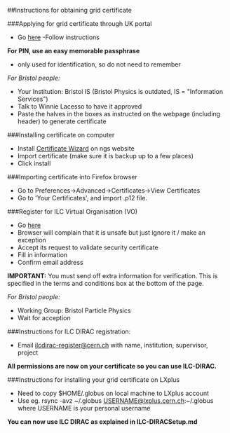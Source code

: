 ##Instructions for obtaining grid certificate

###Applying for grid certificate through UK portal
- Go [here](https://portal.ca.grid-support.ac.uk/caportal/)
-Follow instructions

<strong>For PIN, use an easy memorable passphrase</strong>
- only used for identification, so do not need to remember

*For Bristol people:*
- Your Institution: Bristol IS (Bristol Physics is outdated, IS = "Information Services")
- Talk to Winnie Lacesso to have it approved
- Paste the halves in the boxes as instructed on the webpage (including header) to generate certificate

###Installing certificate on computer
- Install [Certificate Wizard](http://www.ngs.ac.uk/ukca/certificates/certwizard) on ngs website
- Import certificate (make sure it is backup up to a few places)
- Click install

###Importing certificate into Firefox browser
- Go to Preferences->Advanced->Certificates->View Certificates
- Go to 'Your Certificates', and import .p12 file.

###Register for ILC Virtual Organisation (VO)
- Go [here](https://grid-voms.desy.de:8443/voms/ilc/register/start.action)
- Browser will complain that it is unsafe but just ignore it / make an exception
- Accept its request to validate security certificate
- Fill in information
- Confirm email address

<strong>IMPORTANT:</strong>
You must send off extra information for verification. This is specified in the terms and conditions box at the bottom of the page.

*For Bristol people:*
- Working Group: Bristol Particle Physics
- Wait for acception

###Instructions for ILC DIRAC registration:
- Email ilcdirac-register@cern.ch with name, institution, supervisor, project

<strong>All permissions are now on your certificate so you can use ILC-DIRAC.</strong>

###Instructions for installing your grid certificate on LXplus
- Need to copy $HOME/.globus on local machine to LXplus account
- Use eg. rsync -avz ~/.globus USERNAME@lxplus.cern.ch:~/.globus where USERNAME is your personal username

<strong>You can now use ILC DIRAC as explained in ILC-DIRACSetup.md</strong>
